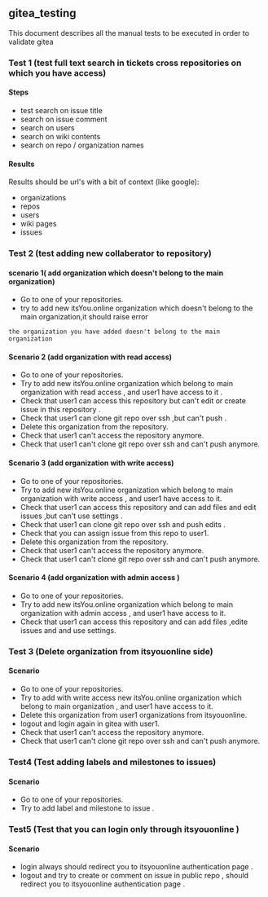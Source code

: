 ## gitea_testing
This document describes all the manual tests to be executed in order to validate gitea 

### Test 1 (test full text search in tickets cross repositories on which you have access)
#### Steps 
- test search on issue title
- search on issue comment
- search on users
- search on wiki contents
- search on repo / organization names
#### Results 
Results should be url's with a bit of context (like google):
- organizations
- repos
- users
- wiki pages
- issues

### Test 2 (test adding new collaberator to repository)
#### scenario 1( add organization which doesn't belong to the main organization)
- Go to one of your repositories.
- try to add new itsYou.online organization which doesn't belong to the main organization,it should raise error
``` 
the organization you have added doesn't belong to the main organization 
```
#### Scenario 2 (add organization with read access)
- Go to one of your repositories.
- Try to add new itsYou.online organization which belong to main organization with read access  , and user1 have access to it . 
- Check that user1 can access this repository but can't edit or create issue in this repository .
- Check that user1 can clone git repo over ssh ,but can't push .
- Delete this organization from  the repository.
- Check that user1 can't access the repository anymore.
- Check that user1 can't clone git repo over ssh and can't push anymore.

#### Scenario 3 (add organization with write access)
- Go to one of your repositories.
- Try to add new itsYou.online organization which belong to main organization with write access , and user1 have access to it.
- Check that user1 can access this repository and can add files and edit issues ,but can't use settings .
- Check that user1 can clone git repo over ssh and push edits .
- Check that you can assign issue from this repo to user1.
- Delete this organization from  the repository.
- Check that user1 can't access the repository anymore.
- Check that user1 can't clone git repo over ssh and can't push anymore.

#### Scenario 4 (add organization with admin access )
- Go to one of your repositories.
- Try to add new itsYou.online organization which belong to main organization with admin access , and user1 have access to it.
- Check that user1 can access this repository and can add files ,edite issues and and use settings.


### Test 3 (Delete organization from itsyouonline side)
#### Scenario
- Go to one of your repositories.
- Try to add with write access new itsYou.online organization which belong to main organization , and user1 have access to it.
- Delete this organization from user1 organizations from itsyouonline.
- logout and login again in gitea with user1.
- Check that user1 can't access the repository anymore.
- Check that user1 can't clone git repo over ssh and can't push anymore.

### Test4 (Test adding labels and milestones to issues)
#### Scenario
- Go to one of your repositories.
- Try to add label and milestone to issue .

### Test5 (Test that you can login only through itsyouonline )
#### Scenario
- login always should redirect you to itsyouonline authentication page .
- logout and try to create or comment on issue in public repo , should redirect you to itsyouonline authentication page .
